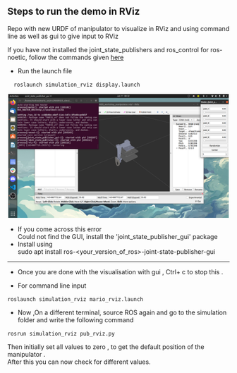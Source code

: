 ## Steps to run the demo in RViz 
Repo with new URDF of manipulator to visualize in RViz and using command line as well as gui to give input to RViz  

If you have not installed the joint_state_publishers and ros_control for ros-noetic, follow the commands given [here](https://github.com/SRA-VJTI/MARIO/tree/master/2_simulation_dh)

*  Run the launch file
```
  roslaunch simulation_rviz display.launch 
```

<p align="center">
  <img src="../assets/launch1.png" width="500"/>
</p>


   *  If you come across this error  
Could not find the GUI, install the 'joint_state_publisher_gui' package  
   *  Install  using  
sudo apt install ros-<your_version_of_ros>-joint-state-publisher-gui 
----------------------------------------------------------------------  
  
*  Once you are done with the visualisation with gui , Ctrl+ c to stop this .  
  
  
*  For command line input    

```
roslaunch simulation_rviz mario_rviz.launch    
```
*  Now ,On a different terminal, source ROS again and go to the simulation folder and write the following command

```
rosrun simulation_rviz pub_rviz.py  
```
Then initially set all values to zero , to get the default position of the manipulator .  
After this you can now check for different values.
